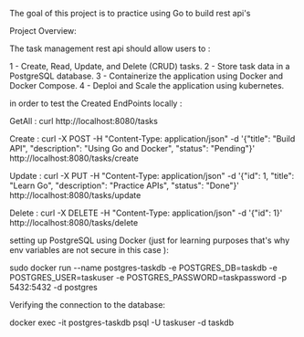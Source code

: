 The goal of this project is to practice using Go to build rest api's

Project Overview:

The task management rest api should allow users to :

1 - Create, Read, Update, and Delete (CRUD) tasks.
2 - Store task data in a PostgreSQL database.
3 - Containerize the application using Docker and Docker Compose.
4 - Deploi and Scale the application using kubernetes.

in order to test the Created EndPoints locally : 

GetAll : curl http://localhost:8080/tasks

Create : curl -X POST -H "Content-Type: application/json" -d '{"title": "Build API", "description": "Using Go and Docker", "status": "Pending"}' http://localhost:8080/tasks/create

Update : curl -X PUT -H "Content-Type: application/json" -d '{"id": 1, "title": "Learn Go", "description": "Practice APIs", "status": "Done"}' http://localhost:8080/tasks/update

Delete : curl -X DELETE -H "Content-Type: application/json" -d '{"id": 1}' http://localhost:8080/tasks/delete




setting up PostgreSQL using Docker (just for learning purposes that's why env variables are not secure in this case ): 

sudo docker run --name postgres-taskdb -e POSTGRES_DB=taskdb -e POSTGRES_USER=taskuser -e POSTGRES_PASSWORD=taskpassword -p 5432:5432 -d postgres


Verifying the connection to the database:

docker exec -it postgres-taskdb psql -U taskuser -d taskdb


